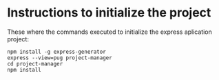 # Instructions to initialize the project
These where the commands executed to initialize the express aplication project:
```
npm install -g express-generator
express --view=pug project-manager
cd project-manager
npm install
```